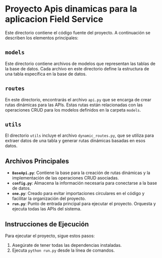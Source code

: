 # Proyecto Apis dinamicas para la aplicacion Field Service

Este directorio contiene el código fuente del proyecto. A continuación se describen los elementos principales:

## `models`

Este directorio contiene archivos de modelos que representan las tablas de la base de datos. Cada archivo en este directorio define la estructura de una tabla específica en la base de datos.

## `routes`

En este directorio, encontrarás el archivo `api.py` que se encarga de crear rutas dinámicas para las APIs. Estas rutas están relacionadas con las operaciones CRUD para los modelos definidos en la carpeta `models`.

## `utils`

El directorio `utils` incluye el archivo `dynamic_routes.py`, que se utiliza para extraer datos de una tabla y generar rutas dinámicas basadas en esos datos.

## Archivos Principales

- **`BaseApi.py`**: Contiene la base para la creación de rutas dinámicas y la implementación de las operaciones CRUD asociadas.
- **`config.py`**: Almacena la información necesaria para conectarse a la base de datos.
- **`one.py`**: Creado para evitar importaciones circulares en el código y facilitar la organización del proyecto.
- **`run.py`**: Punto de entrada principal para ejecutar el proyecto. Orquesta y ejecuta todas las APIs del sistema.

## Instrucciones de Ejecución

Para ejecutar el proyecto, sigue estos pasos:

1. Asegúrate de tener todas las dependencias instaladas.
2. Ejecuta `python run.py` desde la línea de comandos.
